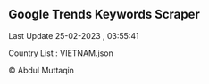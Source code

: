 

## Google Trends Keywords Scraper 
 
Last Update 25-02-2023 , 03:55:41

Country List :
VIETNAM.json



© Abdul Muttaqin 

